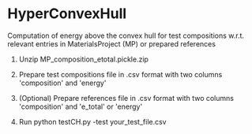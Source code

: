 # HyperConvexHull
Computation of energy above the convex hull
for test compositions
w.r.t. relevant entries in MaterialsProject (MP)
or prepared references

1. Unzip MP_composition_etotal.pickle.zip 

2. Prepare test compositions file in .csv format with two columns
'composition' and 'energy'

3. (Optional) Prepare references file in .csv format with two columns
'composition' and 'e_total' or 'energy'

4. Run 
python testCH.py -test your_test_file.csv
